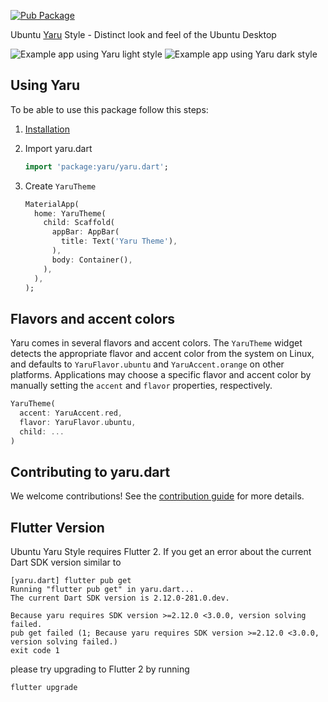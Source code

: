 [![Pub Package](https://img.shields.io/pub/v/yaru.svg)](https://pub.dev/packages/yaru)

Ubuntu [Yaru](https://github.com/ubuntu/yaru) Style - Distinct look and feel of the Ubuntu Desktop

![Example app using Yaru light style](https://raw.githubusercontent.com/ubuntu/yaru.dart/main/doc/readme/screenshot_light.png)
![Example app using Yaru dark style](https://raw.githubusercontent.com/ubuntu/yaru.dart/main/doc/readme/screenshot_dark.png)

## Using Yaru
To be able to use this package follow this steps:
1. [Installation](https://pub.dev/packages/yaru/install)
2. Import yaru.dart
   
    ```dart
    import 'package:yaru/yaru.dart';
    ```
3. Create `YaruTheme`
   
    ```dart
    MaterialApp(
      home: YaruTheme(
        child: Scaffold(
          appBar: AppBar(
            title: Text('Yaru Theme'),
          ),
          body: Container(),
        ),
      ),
    );
    ```

## Flavors and accent colors

Yaru comes in several flavors and accent colors. The `YaruTheme` widget detects
the appropriate flavor and accent color from the system on Linux, and defaults
to `YaruFlavor.ubuntu` and `YaruAccent.orange` on other platforms. Applications
may choose a specific flavor and accent color by manually setting the `accent`
and `flavor` properties, respectively.

   ```dart
   YaruTheme(
     accent: YaruAccent.red,
     flavor: YaruFlavor.ubuntu,
     child: ...
   )
   ```

## Contributing to yaru.dart

We welcome contributions! See the [contribution guide](CONTRIBUTING.md) for more details.

## Flutter Version

Ubuntu Yaru Style requires Flutter 2. If you get an error about the current Dart SDK version similar to


```
[yaru.dart] flutter pub get
Running "flutter pub get" in yaru.dart...                       
The current Dart SDK version is 2.12.0-281.0.dev.

Because yaru requires SDK version >=2.12.0 <3.0.0, version solving failed.
pub get failed (1; Because yaru requires SDK version >=2.12.0 <3.0.0, version solving failed.)
exit code 1
```

please try upgrading to Flutter 2 by running 

```
flutter upgrade
```
